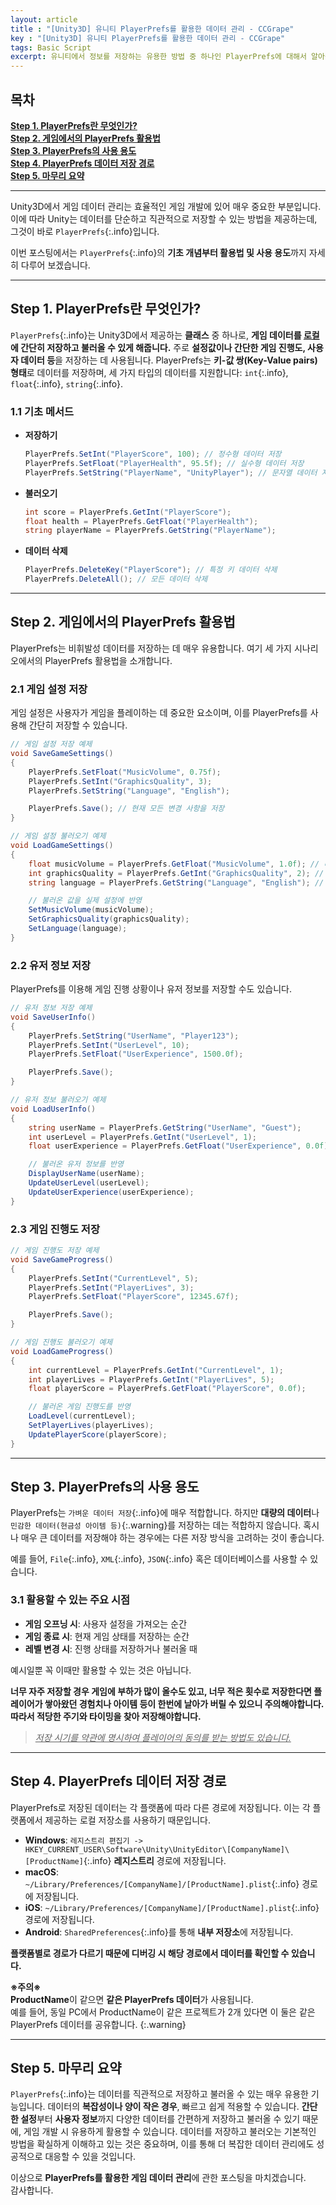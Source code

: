 ```yaml
---
layout: article 
title : "[Unity3D] 유니티 PlayerPrefs를 활용한 데이터 관리 - CCGrape"
key : "[Unity3D] 유니티 PlayerPrefs를 활용한 데이터 관리 - CCGrape"
tags: Basic Script 
excerpt: 유니티에서 정보를 저장하는 유용한 방법 중 하나인 PlayerPrefs에 대해서 알아봅니다. 
---
```


## 목차
**[Step 1. PlayerPrefs란 무엇인가?](#step-1-playerprefs란-무엇인가)<br/>**
**[Step 2. 게임에서의 PlayerPrefs 활용법](#step-2-게임에서의-playerprefs-활용법)<br/>**
**[Step 3. PlayerPrefs의 사용 용도](#step-3-playerprefs의-사용-용도)<br/>**
**[Step 4. PlayerPrefs 데이터 저장 경로](#step-4-playerprefs-데이터-저장-경로)<br/>**
**[Step 5. 마무리 요약](#step-5-마무리-요약)<br/>**

---
Unity3D에서 게임 데이터 관리는 효율적인 게임 개발에 있어 매우 중요한 부분입니다. 이에 따라 Unity는 데이터를 단순하고 직관적으로 저장할 수 있는 방법을 제공하는데, 그것이 바로 `PlayerPrefs`{:.info}입니다.

이번 포스팅에서는 `PlayerPrefs`{:.info}의 **기초 개념부터 활용법 및 사용 용도**까지 자세히 다루어 보겠습니다.

---
## Step 1. PlayerPrefs란 무엇인가?

`PlayerPrefs`{:.info}는 Unity3D에서 제공하는 **클래스** 중 하나로, **게임 데이터를 <u>로컬</u>에 간단히 저장하고 불러올 수 있게 해줍니다.** 
주로 **설정값이나 간단한 게임 진행도, 사용자 데이터 등**을 저장하는 데 사용됩니다. 
PlayerPrefs는 **키-값 쌍(Key-Value pairs) 형태**로 데이터를 저장하며, 세 가지 타입의 데이터를 지원합니다: `int`{:.info}, `float`{:.info}, `string`{:.info}.

### 1.1 기초 메서드

- **저장하기**
   ```csharp
   PlayerPrefs.SetInt("PlayerScore", 100); // 정수형 데이터 저장
   PlayerPrefs.SetFloat("PlayerHealth", 95.5f); // 실수형 데이터 저장
   PlayerPrefs.SetString("PlayerName", "UnityPlayer"); // 문자열 데이터 저장
   ```

- **불러오기**
   ```csharp
   int score = PlayerPrefs.GetInt("PlayerScore");
   float health = PlayerPrefs.GetFloat("PlayerHealth");
   string playerName = PlayerPrefs.GetString("PlayerName");
   ```

- **데이터 삭제**
   ```csharp
   PlayerPrefs.DeleteKey("PlayerScore"); // 특정 키 데이터 삭제
   PlayerPrefs.DeleteAll(); // 모든 데이터 삭제
   ```

---
## Step 2. 게임에서의 PlayerPrefs 활용법

PlayerPrefs는 비휘발성 데이터를 저장하는 데 매우 유용합니다. 여기 세 가지 시나리오에서의 PlayerPrefs 활용법을 소개합니다.

### 2.1 게임 설정 저장

게임 설정은 사용자가 게임을 플레이하는 데 중요한 요소이며, 이를 PlayerPrefs를 사용해 간단히 저장할 수 있습니다.

```csharp
// 게임 설정 저장 예제
void SaveGameSettings()
{
    PlayerPrefs.SetFloat("MusicVolume", 0.75f);
    PlayerPrefs.SetInt("GraphicsQuality", 3);
    PlayerPrefs.SetString("Language", "English");

    PlayerPrefs.Save(); // 현재 모든 변경 사항을 저장
}

// 게임 설정 불러오기 예제
void LoadGameSettings()
{
    float musicVolume = PlayerPrefs.GetFloat("MusicVolume", 1.0f); // 디폴트 값 설정 가능
    int graphicsQuality = PlayerPrefs.GetInt("GraphicsQuality", 2); // 디폴트 값 설정 가능
    string language = PlayerPrefs.GetString("Language", "English"); // 디폴트 값 설정 가능

    // 불러온 값을 실제 설정에 반영
    SetMusicVolume(musicVolume);
    SetGraphicsQuality(graphicsQuality);
    SetLanguage(language);
}
```

### 2.2 유저 정보 저장

PlayerPrefs를 이용해 게임 진행 상황이나 유저 정보를 저장할 수도 있습니다.

```csharp
// 유저 정보 저장 예제
void SaveUserInfo()
{
    PlayerPrefs.SetString("UserName", "Player123");
    PlayerPrefs.SetInt("UserLevel", 10);
    PlayerPrefs.SetFloat("UserExperience", 1500.0f);

    PlayerPrefs.Save();
}

// 유저 정보 불러오기 예제
void LoadUserInfo()
{
    string userName = PlayerPrefs.GetString("UserName", "Guest");
    int userLevel = PlayerPrefs.GetInt("UserLevel", 1);
    float userExperience = PlayerPrefs.GetFloat("UserExperience", 0.0f);

    // 불러온 유저 정보를 반영
    DisplayUserName(userName);
    UpdateUserLevel(userLevel);
    UpdateUserExperience(userExperience);
}
```

### 2.3 게임 진행도 저장

```csharp
// 게임 진행도 저장 예제
void SaveGameProgress()
{
    PlayerPrefs.SetInt("CurrentLevel", 5);
    PlayerPrefs.SetInt("PlayerLives", 3);
    PlayerPrefs.SetFloat("PlayerScore", 12345.67f);

    PlayerPrefs.Save();
}

// 게임 진행도 불러오기 예제
void LoadGameProgress()
{
    int currentLevel = PlayerPrefs.GetInt("CurrentLevel", 1);
    int playerLives = PlayerPrefs.GetInt("PlayerLives", 5);
    float playerScore = PlayerPrefs.GetFloat("PlayerScore", 0.0f);

    // 불러온 게임 진행도를 반영
    LoadLevel(currentLevel);
    SetPlayerLives(playerLives);
    UpdatePlayerScore(playerScore);
}
```

---
## Step 3. PlayerPrefs의 사용 용도 

PlayerPrefs는 `가벼운 데이터 저장`{:.info}에 매우 적합합니다. 
하지만 **대량의 데이터**나 `민감한 데이터(현금성 아이템 등)`{:.warning}를 저장하는 데는 적합하지 않습니다. 
혹시나 매우 큰 데이터를 저장해야 하는 경우에는 다른 저장 방식을 고려하는 것이 좋습니다. 

예를 들어, `File`{:.info}, `XML`{:.info}, `JSON`{:.info} 혹은 데이터베이스를 사용할 수 있습니다.

### 3.1 **활용할 수 있는 주요 시점**
- **게임 오프닝 시**: 사용자 설정을 가져오는 순간
- **게임 종료 시**: 현재 게임 상태를 저장하는 순간
- **레벨 변경 시**: 진행 상태를 저장하거나 불러올 때    

예시일뿐 꼭 이때만 활용할 수 있는 것은 아닙니다.

**너무 자주 저장할 경우 게임에 부하가 많이 올수도 있고, 너무 적은 횟수로 저장한다면 플레이어가 쌓아왔던 경험치나 아이템 등이 한번에 날아가 버릴 수 있으니 주의해야합니다.
따라서 적당한 주기와 타이밍을 찾아 저장해야합니다.**

> *<u>저장 시기를 약관에 명시하여 플레이어의 동의를 받는 방법도 있습니다.</u>*


---
## Step 4. PlayerPrefs 데이터 저장 경로

PlayerPrefs로 저장된 데이터는 각 플랫폼에 따라 다른 경로에 저장됩니다. 이는 각 플랫폼에서 제공하는 로컬 저장소를 사용하기 때문입니다.

- **Windows**: `레지스트리 편집기 -> HKEY_CURRENT_USER\Software\Unity\UnityEditor\[CompanyName]\[ProductName]`{:.info} **레지스트리** 경로에 저장됩니다.
- **macOS**: `~/Library/Preferences/[CompanyName]/[ProductName].plist`{:.info} 경로에 저장됩니다.
- **iOS**: `~/Library/Preferences/[CompanyName]/[ProductName].plist`{:.info} 경로에 저장됩니다.
- **Android**: `SharedPreferences`{:.info}를 통해 **내부 저장소**에 저장됩니다.

**플랫폼별로 경로가 다르기 때문에 디버깅 시 해당 경로에서 데이터를 확인할 수 있습니다.**

**※주의※**    
**ProductName**이 같으면 **같은 PlayerPrefs 데이터**가 사용됩니다.   
예를 들어, 동일 PC에서 ProductName이 같은 프로젝트가 2개 있다면 이 둘은 같은 PlayerPrefs 데이터를 공유합니다.
{:.warning}


---
## Step 5. 마무리 요약 
`PlayerPrefs`{:.info}는 데이터를 직관적으로 저장하고 불러올 수 있는 매우 유용한 기능입니다. 
데이터의 **복잡성이나 양이 작은 경우**, 빠르고 쉽게 적용할 수 있습니다. 
**간단한 설정**부터 **사용자 정보**까지 다양한 데이터를 간편하게 저장하고 불러올 수 있기 때문에, 게임 개발 시 유용하게 활용할 수 있습니다. 
데이터를 저장하고 불러오는 기본적인 방법을 확실하게 이해하고 있는 것은 중요하며, 이를 통해 더 복잡한 데이터 관리에도 성공적으로 대응할 수 있을 것입니다.

이상으로 **PlayerPrefs를 활용한 게임 데이터 관리**에 관한 포스팅을 마치겠습니다.    
감사합니다.